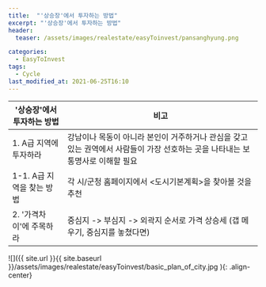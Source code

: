 ```yaml
---
title:  "'상승장'에서 투자하는 방법"
excerpt: "'상승장'에서 투자하는 방법"
header:
  teaser: /assets/images/realestate/easyToinvest/pansanghyung.png

categories:
  - EasyToInvest
tags:
  - Cycle
last_modified_at: 2021-06-25T16:10
---
```



|	<center>'상승장'에서 투자하는 방법</center>	|	<center>비고</center>	|
| :-------------------------------------------	| :-------------------------------------------	|
| 1. A급 지역에 투자하라			 	| 강남이나 목동이 아니라 본인이 거주하거나 관심을 갖고 있는 권역에서 사람들이 가장 선호하는 곳을 나타내는 보통명사로 이해할 필요 	|
| 1-1. A급 지역을 찾는 방법			 	| 각 시/군청 홈페이지에서 <도시기본계획>을 찾아볼 것을 추천		|
| 2. '가격차이'에 주목하라			 	| 중심지 -> 부심지 -> 외곽지 순서로 가격 상승세 (갭 메우기, 중심지를 놓쳤다면)	|


![]({{ site.url }}{{ site.baseurl }}/assets/images/realestate/easyToinvest/basic_plan_of_city.jpg   ){: .align-center} 

